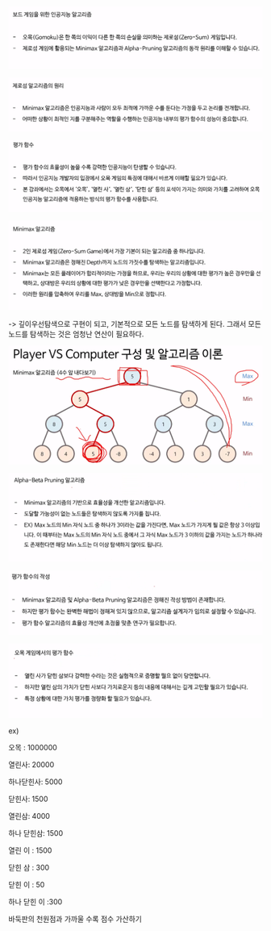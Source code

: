 ![image-20210706231101084](alphaBetaPruning.assets/image-20210706231101084.png)

![image-20210706232301387](alphaBetaPruning.assets/image-20210706232301387.png)

![image-20210706232347012](alphaBetaPruning.assets/image-20210706232347012.png)

![image-20210706232542995](alphaBetaPruning.assets/image-20210706232542995.png)

-> 깊이우선탐색으로 구현이 되고, 기본적으로 모든 노드를 탐색하게 된다. 그래서 모든 노드를 탐색하는 것은 엄청난 연산이 필요하다.

 

![image-20210706232830975](alphaBetaPruning.assets/image-20210706232830975.png)

![image-20210706232918115](alphaBetaPruning.assets/image-20210706232918115.png)

![image-20210706233320872](alphaBetaPruning.assets/image-20210706233320872.png)

![image-20210706233441803](alphaBetaPruning.assets/image-20210706233441803.png)

ex)

오목 : 1000000

열린사: 20000

하나닫힌사: 5000

닫힌사: 1500

열린삼: 4000

하나 닫힌삼: 1500

열린 이 : 1500

닫힌 삼 : 300 

닫힌 이 : 50

하나 닫힌 이 :300



바둑판의 천원점과 가까울 수록 점수 가산하기 

